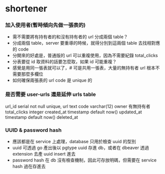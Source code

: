 # shortener

### 加入使用者(暫時傾向先做一張表的)

- 需不需要將有持有者的和沒有持有者的 url 分成兩個 table？
- 分成兩個 table，server 要重導的時候，就得分別到這兩個 table 去找相對應的 code
- 分開來的好處是，普通版的 url 可以重複使用，因為不需要紀錄 total_clicks
- 分表要從 id 取資料的話要怎麼取，如果 id 可能重複？
- 感覺是用同一張表就可以了，# 可是共用一張表，大量的無持有者 url 根本不需要那麼多欄位
- 如何確保兩張表的 url code 是 unique 的

### 是否需要 user-urls 還是延伸 urls table

url_id serial not null unique,
url text
code varchar(12)
owner 有無持有者
total_clicks integer
created_at timestamp default now()
updated_at timestamp default now()
deleted_at

### UUID & password hash

- 應該都是在 service 上處理，database 只用於檢查 uuid 的型別
- uuid 可透過 go 產出後以 pgtype uuid 存進 db，或者在 dbeaver 透過 extension 去產 uuid insert 進去
- password hash 在 db 沒有檢查機制，因此可存放明碼，但需要在 service hash 過在存進去
